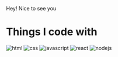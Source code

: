 Hey! Nice to see you 

<h1>Things I code with</h1>
<p>
<img src="https://img.shields.io/badge/HTML5-E34F26?style=for-the-badge&logo=html5&logoColor=white" alt="html"/>
<img src="https://img.shields.io/badge/CSS3-007ACC?style=for-the-badge&logo=html5&logoColor=white" alt="css"/>
<img src="https://img.shields.io/badge/JacaScript-F7DF1E?style=for-the-badge&logo=html5&logoColor=white" alt="javascript"/>
<img src="https://img.shields.io/badge/React-61DAFB?style=for-the-badge&logo=html5&logoColor=white" alt="react"/>
<img src="https://img.shields.io/badge/Nodejs-37b24d?style=for-the-badge&logo=html5&logoColor=white" alt="nodejs"/>





</p>

